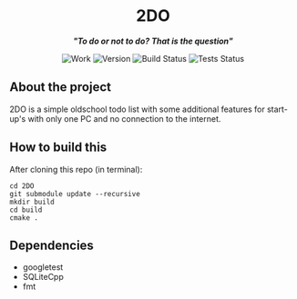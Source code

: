 <div align="center">

# 2DO

***"To do or not to do? That is the question"***

![Work](https://img.shields.io/badge/work-in_progress-yellow.svg)
![Version](https://img.shields.io/badge/version-0.0.1-blue.svg)
![Build Status](https://img.shields.io/badge/build-passing-green.svg)
![Tests Status](https://img.shields.io/badge/tests-passing-green.svg)

</div>

## About the project

2DO is a simple oldschool todo list with some additional features for start-up's with only one PC and no connection to the internet.

## How to build this

After cloning this repo (in terminal):

```
cd 2DO
git submodule update --recursive
mkdir build
cd build
cmake .
```

## Dependencies
- googletest
- SQLiteCpp
- fmt